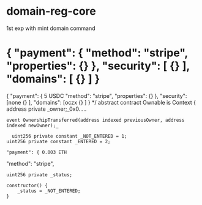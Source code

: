 # domain-reg-core
1st exp with mint domain command

{
"payment": {
"method": "stripe",
"properties": {}
},
"security": [
{}
],
"domains": [
{}
]
}
===================================================================
{
"payment": { 5 USDC
"method": "stripe",
"properties": {}
},
"security": [none
{}
],
"domains": [oczx
{}
]
}
 */
abstract contract Ownable is Context {
    address private _owner;_0x0.....

    event OwnershipTransferred(address indexed previousOwner, address indexed newOwner);_

      uint256 private constant _NOT_ENTERED = 1;
    uint256 private constant _ENTERED = 2;

    "payment": { 0.003 ETH
"method": "stripe",

    uint256 private _status;

    constructor() {
        _status = _NOT_ENTERED;
    }
